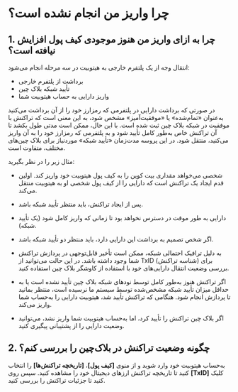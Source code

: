 # چرا واریز من انجام نشده است؟ 

## 1.	چرا به ازای واریز من هنوز موجودی کیف پول افزایش نیافته است؟

انتقال وجه از یک پلتفرم خارجی به هیتوبیت در سه مرحله انجام می‌شود:

-	برداشت از پلتفرم خارجی
-	تأیید شبکه بلاک چین
-	واریز دارایی به حساب هیتوبیت شما

در صورتی که برداشت دارایی در پلتفرمی که رمزارز خود را از آن برداشت می‌کنید به‌عنوان «تمام‌شده» یا «موفقیت‌آمیز» مشخص شود، به این معنی است که تراکنش با موفقیت در شبکه بلاک چین ثبت شده است. با این حال، ممکن است مدتی طول بکشد تا آن تراکنش خاص به‌طور کامل تأیید شود و به پلتفرمی که رمزارز خود را به آن واریز می‌کنید، منتقل شود. در این پروسه مدت‌زمان «تأیید شبکه» موردنیاز برای بلاک چین‌های مختلف، متفاوت است.

مثال زیر را در نظر بگیرید:

-	شخصی می‌خواهد مقداری بیت کوین را به کیف پول هیتوبیت خود واریز کند. اولین قدم ایجاد یک تراکنش است که دارایی را از کیف پول شخصی او به هیتوبیت منتقل می‌کند.

-	پس از ایجاد تراکنش، باید منتظر تأیید شبکه باشد. 

-	دارایی به طور موقت در دسترس نخواهد بود تا زمانی که واریز کامل شود (یک تأیید شبکه).

-	اگر شخص تصمیم به برداشت این دارایی دارد، باید منتظر دو تأیید شبکه باشد.

- به دلیل ترافیک احتمالی شبکه، ممکن است تأخیر قابل‌توجهی در پردازش تراکنش شما وجود داشته باشد. در این حالت می‌توانید از TxID (شناسه تراکنش) برای بررسی وضعیت انتقال دارایی‌های خود با استفاده از کاوشگر بلاک چین استفاده کنید.

-	اگر تراکنش هنوز به‌طور کامل توسط نودهای شبکه بلاک چین تأیید نشده است یا به حداقل میزان تأیید شبکه مشخص‌شده توسط سیستم ما نرسیده است، منتظر بمانید تا پردازش انجام شود. هنگامی که تراکنش تأیید شد، هیتوبیت دارایی را به‌حساب شما واریز می‌کند.

-	اگر بلاک چین تراکنش را تأیید کرد، اما به‌حساب هیتوبیت شما واریز نشد، می‌توانید وضعیت دارایی را از پشتیبانی پیگیری کنید. 

## 2.	چگونه وضعیت تراکنش در بلاک‌چین را بررسی کنم؟
	
به‌حساب هیتوبیت خود وارد شوید و از منوی **[کیف پول]**،  **[تاریخچه تراکنش‌ها]** را انتخاب کنید تا تاریخچه تراکنش ارزهای دیجیتال خود را مشاهده کنید. سپس روی **[TxID]** کلیک کنید تا جزئیات تراکنش را بررسی کنید.










